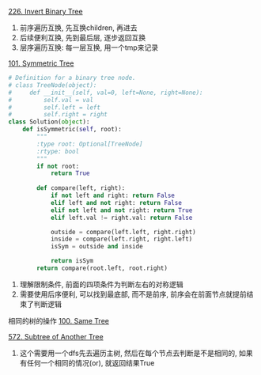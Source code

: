 [226. Invert Binary Tree](https://leetcode.com/problems/invert-binary-tree/)

1. 前序遍历互换, 先互换children, 再进去
2. 后续便利互换, 先到最后层, 逐步返回互换
3. 层序遍历互换: 每一层互换, 用一个tmp来记录


[101. Symmetric Tree](https://leetcode.com/problems/symmetric-tree/)
```python
# Definition for a binary tree node.
# class TreeNode(object):
#     def __init__(self, val=0, left=None, right=None):
#         self.val = val
#         self.left = left
#         self.right = right
class Solution(object):
    def isSymmetric(self, root):
        """
        :type root: Optional[TreeNode]
        :rtype: bool
        """
        if not root:
            return True
            
        def compare(left, right):
            if not left and right: return False
            elif left and not right: return False
            elif not left and not right: return True
            elif left.val != right.val: return False

            outside = compare(left.left, right.right)
            inside = compare(left.right, right.left)
            isSym = outside and inside

            return isSym
        return compare(root.left, root.right)
```
1. 理解限制条件, 前面的四项条件为判断左右的对称逻辑
2. 需要使用后序便利, 可以找到最底部, 而不是前序, 前序会在前面节点就提前结束了判断逻辑

相同的树的操作
[100. Same Tree](https://leetcode.com/problems/same-tree/submissions/1789190468/)

[572. Subtree of Another Tree](https://leetcode.com/problems/subtree-of-another-tree/)
1.  这个需要用一个dfs先去遍历主树, 然后在每个节点去判断是不是相同的, 如果有任何一个相同的情况(or), 就返回结果True